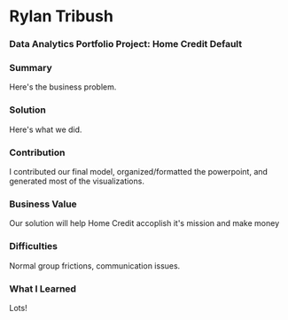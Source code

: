 # Rylan Tribush
### Data Analytics Portfolio Project: Home Credit Default

### Summary

Here's the business problem.

### Solution

Here's what we did.

### Contribution

I contributed our final model, organized/formatted the powerpoint, and generated most of the visualizations.

### Business Value

Our solution will help Home Credit accoplish it's mission and make money

### Difficulties

Normal group frictions, communication issues.

### What I Learned

Lots!
